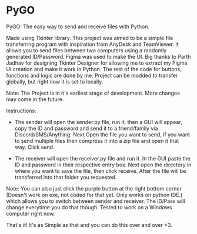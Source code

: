 # PyGO
PyGO: The easy way to send and receive files with Python.

Made using Tkinter library. 
This project was aimed to be a simple file transferring program with inspiration 
from AnyDesk and TeamViewer. It allows you to send files between two computers 
using a randomly generated ID/Password. Figma was used to make the UI. Big 
thanks to Parth Jadhav for designing Tkinter Designer for allowing me to extract 
my Figma UI creation and make it work in Python. The rest of the code for buttons, 
functions and logic are done by me. Project can be modded to transfer globally, 
but right now it is set to locally.

Note: The Project is in it's earliest stage of development. More changes may
      come in the future.
      
Instructions: 
- The sender will open the sender.py file, run it, then a GUI will appear, 
copy the ID and password and send it to a friend/family via 
Discord/SMS/Anything. Next Open the file you want to  send, if you want 
to send multiple files then compress it into a zip file and open it that 
way. Click send.

- The receiver will open the receiver.py file and run it. In the GUI
paste the ID and password in their respective entry box. Next open 
the directory in where you want to save the file, then click receive.
After the file will be transferred into that folder you requested.

Note: You can also just click the purple button at the right bottom corner
      (Doesn't work on exe, not coded for that yet. Only works on python IDE.)
      which allows you to switch between sender and receiver. The ID/Pass
      will change everytime you do that though. Tested to work on a Windows computer
      right now.

That's it! It's as Simple as that and you can do this over and over <3.

